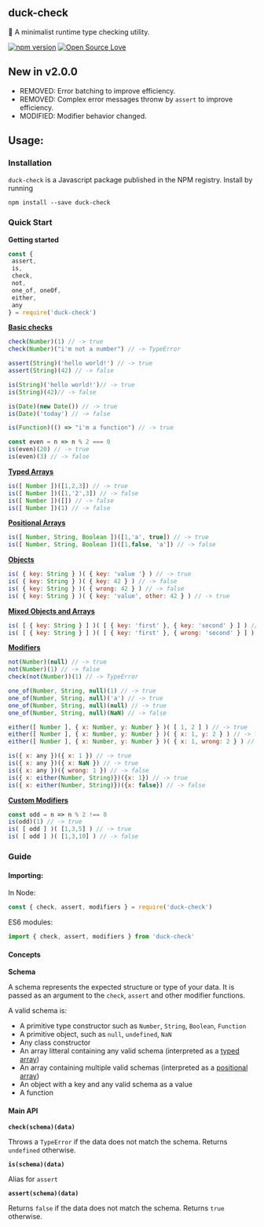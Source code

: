 ## duck-check

🦆 A minimalist runtime type checking utility.

[![npm version](https://badge.fury.io/js/duck-check.svg)](https://badge.fury.io/js/duck-check)
[![Open Source Love](https://badges.frapsoft.com/os/mit/mit.svg?v=102)](https://github.com/ellerbrock/open-source-badge/)

## New in v2.0.0
- REMOVED: Error batching to improve efficiency.
- REMOVED: Complex error messages thronw by `assert` to improve efficiency.
- MODIFIED: Modifier behavior changed. 

## Usage:
### Installation
`duck-check` is a Javascript package published in the NPM registry. Install by running
```
npm install --save duck-check
```

### Quick Start

**Getting started**

```js
const { 
 assert, 
 is, 
 check, 
 not, 
 one_of, oneOf,
 either, 
 any 
} = require('duck-check')
```

**[Basic checks](#basic-checks)**

```js
check(Number)(1) // -> true
check(Number)("i'm not a number") // -> TypeError

assert(String)('hello world!') // -> true
assert(String)(42) // -> false

is(String)('hello world!')// -> true
is(String)(42)// -> false

is(Date)(new Date()) // -> true
is(Date)('today') // -> false

is(Function)(() => "i'm a function") // -> true

const even = n => n % 2 === 0
is(even)(20) // -> true
is(even)(3) // -> false
```

**[Typed Arrays](#typed-arrays)**

```js
is([ Number ])([1,2,3]) // -> true
is([ Number ])([1,'2',3]) // -> false
is([ Number ])([]) // -> false
is([ Number ])(1) // -> false
```

**[Positional Arrays](#positional-arrays)**

```js
is([ Number, String, Boolean ])([1,'a', true]) // -> true
is([ Number, String, Boolean ])([1,false, 'a']) // -> false
```

**[Objects](#objects)**

```js
is( { key: String } )( { key: 'value '} ) // -> true
is( { key: String } )( { key: 42 } ) // -> false
is( { key: String } )( { wrong: 42 } ) // -> false
is( { key: String } )( { key: 'value', other: 42 } ) // -> true
```

**[Mixed Objects and Arrays](#midxed-objects-and-arrays)**

```js
is( [ { key: String } ] )( [ { key: 'first' }, { key: 'second' } ] ) // -> true
is( [ { key: String } ] )( [ { key: 'first' }, { wrong: 'second' } ] ) // -> false
```

**[Modifiers](#modifiers)**

```js
not(Number)(null) // -> true
not(Number)(1) // -> false
check(not(Number))(1) // -> TypeError

one_of(Number, String, null)(1) // -> true
one_of(Number, String, null)('a') // -> true
one_of(Number, String, null)(null) // -> true
one_of(Number, String, null)(NaN) // -> false

either([ Number ], { x: Number, y: Number } )( [ 1, 2 ] ) // -> true
either([ Number ], { x: Number, y: Number } )( { x: 1, y: 2 } ) // -> true
either([ Number ], { x: Number, y: Number } )( { x: 1, wrong: 2 } ) // -> false

is({ x: any })({ x: 1 }) // -> true
is({ x: any })({ x: NaN }) // -> true
is({ x: any })({ wrong: 1 }) // -> false
is({ x: either(Number, String)})({x: 1}) // -> true
is({ x: either(Number, String)})({x: false}) // -> false
```

**[Custom Modifiers](#custom-modifiers)**

```js
const odd = n => n % 2 !== 0
is(odd)(1) // -> true
is( [ odd ] )( [1,3,5] ) // -> true
is( [ odd ] )( [1,3,10] ) // -> false
```

### Guide
#### Importing:

In Node:
```js
const { check, assert, modifiers } = require('duck-check')
```

ES6 modules:

```js
import { check, assert, modifiers } from 'duck-check'
```

#### Concepts

**Schema**

A schema represents the expected structure or type of your data. It is passed as an argument to the `check`, `assert` and other modifier functions. 

A valid schema is: 
- A primitive type constructor such as `Number`, `String`, `Boolean`, `Function`
- A primitive object, such as `null`, `undefined`, `NaN`
- Any class constructor
- An array litteral containing any valid schema (interpreted as a [typed array](typed-arays))
- An array containing multiple valid schemas (interpreted as a [positional array](positional-arays))
- An object with a key and any valid schema as a value
- A function

#### Main API

**`check(schema)(data)`**

Throws a `TypeError` if the data does not match the schema. Returns `undefined` otherwise.

**`is(schema)(data)`**

Alias for `assert`

**`assert(schema)(data)`**

Returns `false` if the data does not match the schema. Returns `true` otherwise.
